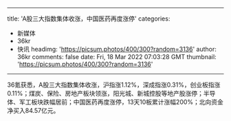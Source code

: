 
---
title: 'A股三大指数集体收涨，中国医药再度涨停'
categories: 
 - 新媒体
 - 36kr
 - 快讯
headimg: 'https://picsum.photos/400/300?random=3136'
author: 36kr
comments: false
date: Fri, 18 Mar 2022 07:03:28 GMT
thumbnail: 'https://picsum.photos/400/300?random=3136'
---

<div>   
36氪获悉，A股三大指数集体收涨，沪指涨1.12%，深成指涨0.31%，创业板指涨0.11%；煤炭、保险、房地产板块领涨，阳光城、新城控股等地产股涨停；半导体、军工板块跌幅居前；中国医药再度涨停，13天10板累计涨幅200%；北向资金净买入84.57亿元。  
</div>
            
